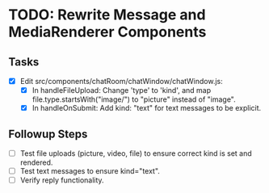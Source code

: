 # TODO: Rewrite Message and MediaRenderer Components

## Tasks
- [x] Edit src/components/chatRoom/chatWindow/chatWindow.js:
  - [x] In handleFileUpload: Change 'type' to 'kind', and map file.type.startsWith("image/") to "picture" instead of "image".
  - [x] In handleOnSubmit: Add kind: "text" for text messages to be explicit.

## Followup Steps
- [ ] Test file uploads (picture, video, file) to ensure correct kind is set and rendered.
- [ ] Test text messages to ensure kind="text".
- [ ] Verify reply functionality.
